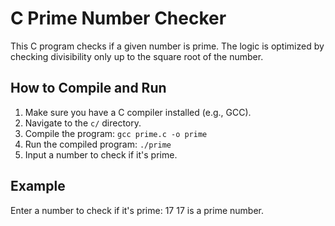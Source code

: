 # C Prime Number Checker

This C program checks if a given number is prime. The logic is optimized by checking divisibility only up to the square root of the number.

## How to Compile and Run

1. Make sure you have a C compiler installed (e.g., GCC).
2. Navigate to the `c/` directory.
3. Compile the program:
    `gcc prime.c -o prime`
4. Run the compiled program:
    `./prime`
5. Input a number to check if it's prime.

## Example

Enter a number to check if it's prime: 17 17 is a prime number.